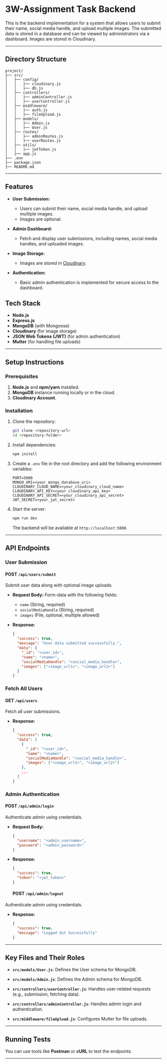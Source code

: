 # 3W-Assignment Task Backend

This is the backend implementation for a system that allows users to submit their name, social media handle, and upload multiple images. The submitted data is stored in a database and can be viewed by administrators via a dashboard. Images are stored in Cloudinary.

---

## Directory Structure

```
project/
├── src/
│   ├── config/
│   │   ├── cloudinary.js
│   │   ├── db.js
│   ├── controllers/
│   │   ├── adminController.js
│   │   ├── userController.js
│   ├── middleware/
│   │   ├── auth.js
│   │   ├── fileUpload.js
│   ├── models/
│   │   ├── Admin.js
│   │   ├── User.js
│   ├── routes/
│   │   ├── adminRoutes.js
│   │   ├── userRoutes.js
│   ├── utils/
│   │   ├── jwtToken.js
│   ├── app.js
├── .env
├── package.json
├── README.md
```

---

## Features

- **User Submission:**
  - Users can submit their name, social media handle, and upload multiple images.
  - Images are optional.

- **Admin Dashboard:**
  - Fetch and display user submissions, including names, social media handles, and uploaded images.

- **Image Storage:**
  - Images are stored in [Cloudinary](https://cloudinary.com/).

- **Authentication:**
  - Basic admin authentication is implemented for secure access to the dashboard.

## Tech Stack

- **Node.js**
- **Express.js**
- **MongoDB** (with Mongoose)
- **Cloudinary** (for image storage)
- **JSON Web Tokens (JWT)** (for admin authentication)
- **Multer** (for handling file uploads)

---

## Setup Instructions

### Prerequisites

1. **Node.js** and **npm/yarn** installed.
2. **MongoDB** instance running locally or in the cloud.
3. **Cloudinary Account**.

### Installation

1. Clone the repository:
   ```bash
   git clone <repository-url>
   cd <repository-folder>
   ```

2. Install dependencies:
   ```bash
   npm install
   ```

3. Create a `.env` file in the root directory and add the following environment variables:
   ```env
   PORT=5000
   MONGO_URI=<your_mongo_database_uri>
   CLOUDINARY_CLOUD_NAME=<your_cloudinary_cloud_name>
   CLOUDINARY_API_KEY=<your_cloudinary_api_key>
   CLOUDINARY_API_SECRET=<your_cloudinary_api_secret>
   JWT_SECRET=<your_jwt_secret>
   ```

4. Start the server:
   ```bash
   npm run dev
   ```
   The backend will be available at `http://localhost:5000`.

---

## API Endpoints

### User Submission

#### POST `/api/users/submit`
Submit user data along with optional image uploads.

- **Request Body:**
  Form-data with the following fields:
  - `name` (String, required)
  - `socialMediaHandle` (String, required)
  - `images` (File, optional, multiple allowed)

- **Response:**
  ```json
  {
    "success": true,
    "message": "User data submitted successfully.",
    "data": {
      "_id": "<user_id>",
      "name": "<name>",
      "socialMediaHandle": "<social_media_handle>",
      "images": ["<image_url1>", "<image_url2>"]
    }
  }
  ```

### Fetch All Users

#### GET `/api/users`
Fetch all user submissions.

- **Response:**
  ```json
  {
    "success": true,
    "data": [
      {
        "_id": "<user_id>",
        "name": "<name>",
        "socialMediaHandle": "<social_media_handle>",
        "images": ["<image_url1>", "<image_url2>"]
      },
      ...
    ]
  }
  ```

### Admin Authentication

#### POST `/api/admin/login`
Authenticate admin using credentials.

- **Request Body:**
  ```json
  {
    "username": "<admin_username>",
    "password": "<admin_password>"
  }
  ```

- **Response:**
  ```json
  {
    "success": true,
    "token": "<jwt_token>"
  }
  ```

  #### POST `/api/admin/logout`
Authenticate admin using credentials.

- **Response:**
  ```json
  {
    "success": true,
    "message": "Logged Out Successfully"
  }
  ```

---

## Key Files and Their Roles

- **`src/models/User.js`**:
  Defines the User schema for MongoDB.

- **`src/models/Admin.js`**:
  Defines the Admin schema for MongoDB.

- **`src/controllers/userController.js`**:
  Handles user-related requests (e.g., submission, fetching data).

- **`src/controllers/adminController.js`**:
  Handles admin login and authentication.

- **`src/middleware/fileUpload.js`**:
  Configures Multer for file uploads.

---

## Running Tests

You can use tools like **Postman** or **cURL** to test the endpoints.

---

